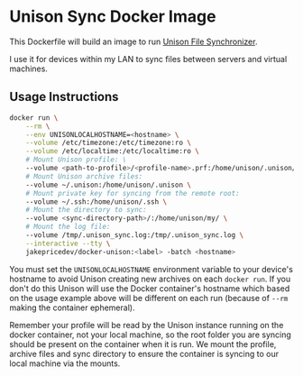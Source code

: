 # Unison Sync Docker Image

This Dockerfile will build an image to run [Unison File Synchronizer](https://www.cis.upenn.edu/~bcpierce/unison/). 

I use it for devices within my LAN to sync files between servers and virtual machines.

## Usage Instructions

```sh
docker run \
    --rm \
    --env UNISONLOCALHOSTNAME=<hostname> \
    --volume /etc/timezone:/etc/timezone:ro \
    --volume /etc/localtime:/etc/localtime:ro \
    # Mount Unison profile: \
    --volume <path-to-profile>/<profile-name>.prf:/home/unison/.unison/<profile-name>.prf \
    # Mount Unison archive files:
    --volume ~/.unison:/home/unison/.unison \
    # Mount private key for syncing from the remote root:
    --volume ~/.ssh:/home/unison/.ssh \
    # Mount the directory to sync:
    --volume <sync-directory-path>/:/home/unison/my/ \
    # Mount the log file:
    --volume /tmp/.unison_sync.log:/tmp/.unison_sync.log \
    --interactive --tty \
    jakepricedev/docker-unison:<label> -batch <hostname>
```

You must set the `UNISONLOCALHOSTNAME` environment variable to your device's hostname to avoid Unison creating new archives on each `docker run`. If you don't do this Unison will use the Docker container's hostname which based on the usage example above will be different on each run (because of `--rm` making the container ephemeral).

Remember your profile will be read by the Unison instance running on the docker container, not your local machine, so the root folder you are syncing should be present on the container when it is run. We mount the profile, archive files and sync directory to ensure the container is syncing to our local machine via the mounts.

